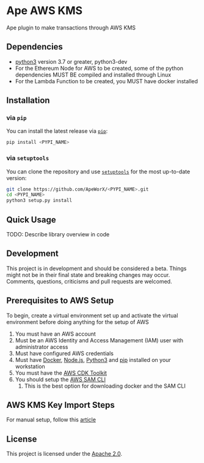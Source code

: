 # Ape AWS KMS

Ape plugin to make transactions through AWS KMS

## Dependencies

* [python3](https://www.python.org/downloads) version 3.7 or greater, python3-dev
* For the Ethereum Node for AWS to be created, some of the python dependencies MUST BE 
compiled and installed through Linux
* For the Lambda Function to be created, you MUST have docker installed

## Installation

### via `pip`

You can install the latest release via [`pip`](https://pypi.org/project/pip/):

```bash
pip install <PYPI_NAME>
```

### via `setuptools`

You can clone the repository and use [`setuptools`](https://github.com/pypa/setuptools) for the most up-to-date version:

```bash
git clone https://github.com/ApeWorX/<PYPI_NAME>.git
cd <PYPI_NAME>
python3 setup.py install
```

## Quick Usage

TODO: Describe library overview in code

## Development

This project is in development and should be considered a beta.
Things might not be in their final state and breaking changes may occur.
Comments, questions, criticisms and pull requests are welcomed.

## Prerequisites to AWS Setup

To begin, create a virtual environment set up and activate the virtual environment before doing anything for the setup of AWS

1. You must have an AWS account
2. Must be an AWS Identity and Access Management (IAM) user with administrator access
3. Must have configured AWS credentials
4. Must have [Docker](https://docs.docker.com/get-docker/), 
[Node.js](https://nodejs.org/en/download/), 
[Python3](https://www.python.org/downloads/) and 
[pip](https://pip.pypa.io/en/stable/installation/) installed on your workstation
5. You must have the [AWS CDK Toolkit](https://docs.aws.amazon.com/cdk/v2/guide/cli.html)
6. You should setup the [AWS SAM CLI](https://docs.aws.amazon.com/serverless-application-model/latest/developerguide/serverless-sam-cli-install-linux.html)
   1. This is the best option for downloading docker and the SAM CLI

## AWS KMS Key Import Steps
For manual setup, follow this [article](https://aws.amazon.com/blogs/database/import-ethereum-private-keys-to-aws-kms/)

## License

This project is licensed under the [Apache 2.0](LICENSE).
